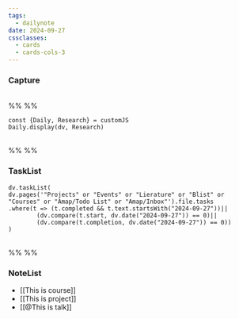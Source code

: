 ```yaml
---
tags:
  - dailynote
date: 2024-09-27
cssclasses:
  - cards
  - cards-cols-3
---
```

### Capture    
<br>%% %%
```dataviewjs
const {Daily, Research} = customJS
Daily.display(dv, Research)
```
<br>%% %%
### TaskList 
```dataviewjs
dv.taskList(
dv.pages('"Projects" or "Events" or "Lierature" or "Blist" or "Courses" or "Amap/Todo List" or "Amap/Inbox"').file.tasks
.where(t => (t.completed && t.text.startsWith("2024-09-27"))||
		(dv.compare(t.start, dv.date("2024-09-27")) == 0)||
		(dv.compare(t.completion, dv.date("2024-09-27")) == 0))
)
```
<br>%% %%
### NoteList
- [[This is course]]
- [[This is project]]
- [[@This is talk]]

